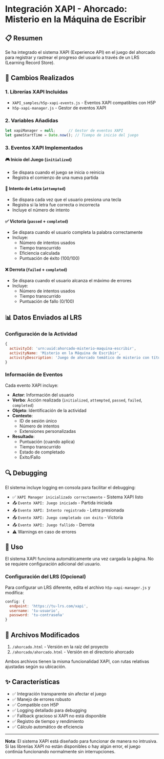# Integración XAPI - Ahorcado: Misterio en la Máquina de Escribir

## 📋 Resumen

Se ha integrado el sistema XAPI (Experience API) en el juego del ahorcado para registrar y rastrear el progreso del usuario a través de un LRS (Learning Record Store).

## 🔧 Cambios Realizados

### 1. **Librerías XAPI Incluidas**
- `XAPI_samples/h5p-xapi-events.js` - Eventos XAPI compatibles con H5P
- `h5p-xapi-manager.js` - Gestor de eventos XAPI

### 2. **Variables Añadidas**
```javascript
let xapiManager = null;      // Gestor de eventos XAPI
let gameStartTime = Date.now(); // Tiempo de inicio del juego
```

### 3. **Eventos XAPI Implementados**

#### 🎮 **Inicio del Juego** (`initialized`)
- Se dispara cuando el juego se inicia o reinicia
- Registra el comienzo de una nueva partida

#### 🎯 **Intento de Letra** (`attempted`)
- Se dispara cada vez que el usuario presiona una tecla
- Registra si la letra fue correcta o incorrecta
- Incluye el número de intento

#### ✅ **Victoria** (`passed` + `completed`)
- Se dispara cuando el usuario completa la palabra correctamente
- Incluye:
  - Número de intentos usados
  - Tiempo transcurrido
  - Eficiencia calculada
  - Puntuación de éxito (100/100)

#### ❌ **Derrota** (`failed` + `completed`)
- Se dispara cuando el usuario alcanza el máximo de errores
- Incluye:
  - Número de intentos usados
  - Tiempo transcurrido
  - Puntuación de fallo (0/100)

## 📊 Datos Enviados al LRS

### Configuración de la Actividad
```javascript
{
  activityId: 'urn:uuid:ahorcado-misterio-maquina-escribir',
  activityName: 'Misterio en la Máquina de Escribir',
  activityDescription: 'Juego de ahorcado temático de misterio con títulos de obras de Agatha Christie'
}
```

### Información de Eventos

Cada evento XAPI incluye:
- **Actor**: Información del usuario
- **Verbo**: Acción realizada (`initialized`, `attempted`, `passed`, `failed`, `completed`)
- **Objeto**: Identificación de la actividad
- **Contexto**: 
  - ID de sesión único
  - Número de intentos
  - Extensiones personalizadas
- **Resultado**: 
  - Puntuación (cuando aplica)
  - Tiempo transcurrido
  - Estado de completado
  - Éxito/Fallo

## 🔍 Debugging

El sistema incluye logging en consola para facilitar el debugging:

- ✅ `XAPI Manager inicializado correctamente` - Sistema XAPI listo
- 📤 `Evento XAPI: Juego iniciado` - Partida iniciada
- 📤 `Evento XAPI: Intento registrado` - Letra presionada
- 📤 `Evento XAPI: Juego completado con éxito` - Victoria
- 📤 `Evento XAPI: Juego fallido` - Derrota
- ⚠️ Warnings en caso de errores

## 🚀 Uso

El sistema XAPI funciona automáticamente una vez cargada la página. No se requiere configuración adicional del usuario.

### Configuración del LRS (Opcional)

Para configurar un LRS diferente, edita el archivo `h5p-xapi-manager.js` y modifica:

```javascript
config: {
  endpoint: 'https://tu-lrs.com/xapi',
  username: 'tu-usuario',
  password: 'tu-contraseña'
}
```

## 📁 Archivos Modificados

1. `/ahorcado.html` - Versión en la raíz del proyecto
2. `/ahorcado/ahorcado.html` - Versión en el directorio ahorcado

Ambos archivos tienen la misma funcionalidad XAPI, con rutas relativas ajustadas según su ubicación.

## ✨ Características

- ✅ Integración transparente sin afectar el juego
- ✅ Manejo de errores robusto
- ✅ Compatible con H5P
- ✅ Logging detallado para debugging
- ✅ Fallback gracioso si XAPI no está disponible
- ✅ Registro de tiempo y rendimiento
- ✅ Cálculo automático de eficiencia

---

**Nota**: El sistema XAPI está diseñado para funcionar de manera no intrusiva. Si las librerías XAPI no están disponibles o hay algún error, el juego continúa funcionando normalmente sin interrupciones.

